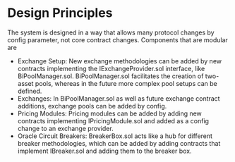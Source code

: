 # Design Principles

The system is designed in a way that allows many protocol changes by config parameter, not core contract changes. Components that are modular are

* Exchange Setup: New exchange methodologies can be added by new contracts implementing the IExchangeProvider.sol interface, like BiPoolManager.sol. BiPoolManager.sol facilitates the creation of two-asset pools, whereas in the future more complex pool setups can be defined.
* Exchanges: In BiPoolManager.sol as well as future exchange contract additions, exchange pools can be added by config.
* Pricing Modules: Pricing modules can be added by adding new contracts implementing IPricingModule.sol and added as a config change to an exchange provider.
* Oracle Circuit Breakers: BreakerBox.sol acts like a hub for different breaker methodologies, which can be added by adding contracts that implement IBreaker.sol and adding them to the breaker box.
